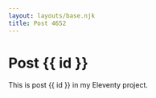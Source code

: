 ```yaml
---
layout: layouts/base.njk
title: Post 4652
---
```


# Post {{ id }}

This is post {{ id }} in my Eleventy project.
